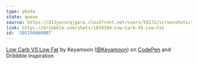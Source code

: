 ```yaml
---
type: photo
state: queue
source: https://d13yacurqjgara.cloudfront.net/users/50172/screenshots/1839108/fat-vs-carb.png
link: https://dribbble.com/shots/1839108-Low-Carb-VS-Low-Fat
id: '105156068087'
---
```

<p data-height="332" data-theme-id="51" data-slug-hash="azdGvb" data-default-tab="result" data-user="Keyamoon" class='codepen'><a href='http://codepen.io/Keyamoon/pen/azdGvb/'>Low Carb VS Low Fat</a> by Keyamoon (<a href='http://codepen.io/Keyamoon'>@Keyamoon</a>) on <a href='http://codepen.io'>CodePen</a> and Dribbble inspiration</p>

